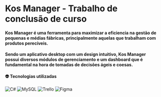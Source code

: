 # Kos Manager - Trabalho de conclusão de curso

#### Kos Manager é uma ferramenta para maximizar a eficiencia na gestão de pequenas e médias fábricas, principalmente aquelas que trabalham com produtos perecíveis.
#### Sendo um aplicativo desktop com um design intuitivo, Kos Manager possui diversos módulos de gerenciamento e um dashboard que é fundamental na hora de tomadas de decisões ágeis e coesas.

#### :alien: Tecnologias utilizadas
![C#](https://img.shields.io/badge/c%23-%23239120.svg?style=for-the-badge&logo=csharp&logoColor=white) ![MySQL](https://img.shields.io/badge/mysql-4479A1.svg?style=for-the-badge&logo=mysql&logoColor=white) ![Trello](https://img.shields.io/badge/Trello-%23026AA7.svg?style=for-the-badge&logo=Trello&logoColor=white) ![Figma](https://img.shields.io/badge/figma-%23F24E1E.svg?style=for-the-badge&logo=figma&logoColor=white)
